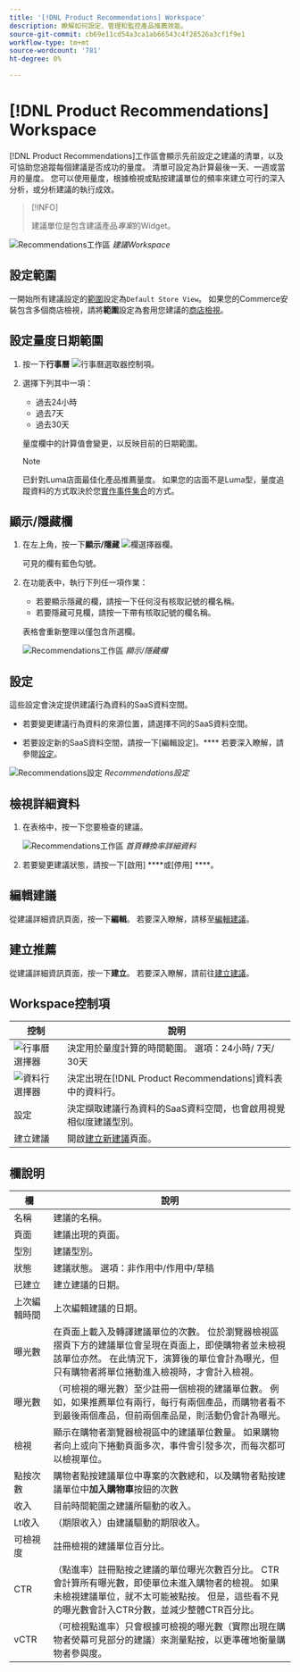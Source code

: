 ```yaml
---
title: '[!DNL Product Recommendations] Workspace'
description: 瞭解如何設定、管理和監控產品推薦效能。
source-git-commit: cb69e11cd54a3ca1ab66543c4f28526a3cf1f9e1
workflow-type: tm+mt
source-wordcount: '781'
ht-degree: 0%

---
```


# [!DNL Product Recommendations] Workspace

[!DNL Product Recommendations]工作區會顯示先前設定之建議的清單，以及可協助您追蹤每個建議是否成功的量度。 清單可設定為計算最後一天、一週或當月的量度。 您可以使用量度，根據檢視或點按建議單位的頻率來建立可行的深入分析，或分析建議的執行成效。

>[!INFO]
>
>建議單位是包含建議產品&#x200B;_專案_&#x200B;的Widget。

![Recommendations工作區](assets/workspace.png)
_建議Workspace_

## 設定範圍

一開始所有建議設定的[範圍](https://experienceleague.adobe.com/docs/commerce-admin/start/setup/websites-stores-views.html)設定為`Default Store View`。 如果您的Commerce安裝包含多個商店檢視，請將&#x200B;**範圍**&#x200B;設定為套用您建議的[商店檢視](https://experienceleague.adobe.com/docs/commerce-admin/start/setup/websites-stores-views.html#scope-settings)。

## 設定量度日期範圍

1. 按一下&#x200B;**行事曆** ![行事曆選取器](assets/icon-calendar.png)控制項。

1. 選擇下列其中一項：

   - 過去24小時
   - 過去7天
   - 過去30天

   量度欄中的計算值會變更，以反映目前的日期範圍。

   >[!NOTE]
   >
   >已針對Luma店面最佳化產品推薦量度。 如果您的店面不是Luma型，量度追蹤資料的方式取決於您[實作事件集合](events.md)的方式。

## 顯示/隱藏欄

1. 在左上角，按一下&#x200B;**顯示/隱藏** ![欄選擇器](assets/icon-show-hide-columns.png)欄。

   可見的欄有藍色勾號。

1. 在功能表中，執行下列任一項作業：

   - 若要顯示隱藏的欄，請按一下任何沒有核取記號的欄名稱。
   - 若要隱藏可見欄，請按一下帶有核取記號的欄名稱。

   表格會重新整理以僅包含所選欄。

   ![Recommendations工作區](assets/workspace-select-columns.png)
   _顯示/隱藏欄_

## 設定

這些設定會決定提供建議行為資料的SaaS資料空間。

- 若要變更建議行為資料的來源位置，請選擇不同的SaaS資料空間。

- 若要設定新的SaaS資料空間，請按一下[編輯設定]。**** 若要深入瞭解，請參閱[設定](settings.md)。

![Recommendations設定](assets/settings.png)
_Recommendations設定_

## 檢視詳細資料

1. 在表格中，按一下您要檢查的建議。

   ![Recommendations工作區](assets/recommendation-detail.png)
   _首頁轉換率詳細資料_

1. 若要變更建議狀態，請按一下[啟用] ****&#x200B;或[停用] ****。

## 編輯建議

從建議詳細資訊頁面，按一下&#x200B;**編輯**。 若要深入瞭解，請移至[編輯建議](edit.md)。

## 建立推薦

從建議詳細資訊頁面，按一下&#x200B;**建立**。 若要深入瞭解，請前往[建立建議](create.md)。

## Workspace控制項

| 控制 | 說明 |
|---|---|
| ![行事曆選擇器](assets/icon-calendar.png) | 決定用於量度計算的時間範圍。 選項：24小時/ 7天/ 30天 |
| ![資料行選擇器](assets/icon-show-hide-columns.png) | 決定出現在[!DNL Product Recommendations]資料表中的資料行。 |
| 設定 | 決定擷取建議行為資料的SaaS資料空間，也會啟用視覺相似度建議型別。 |
| 建立建議 | 開啟[建立新建議](create.md)頁面。 |

## 欄說明

| 欄 | 說明 |
|---|---|
| 名稱 | 建議的名稱。 |
| 頁面 | 建議出現的頁面。 |
| 型別 | 建議型別。 |
| 狀態 | 建議狀態。 選項：非作用中/作用中/草稿 |
| 已建立 | 建立建議的日期。 |
| 上次編輯時間 | 上次編輯建議的日期。 |
| 曝光數 | 在頁面上載入及轉譯建議單位的次數。 位於瀏覽器檢視區摺頁下方的建議單位會呈現在頁面上，即使購物者並未檢視該單位亦然。 在此情況下，演算後的單位會計為曝光，但只有購物者將單位捲動進入檢視時，才會計入檢視。 |
| 曝光數 | （可檢視的曝光數）至少註冊一個檢視的建議單位數。 例如，如果推薦單位有兩行，每行有兩個產品，而購物者看不到最後兩個產品，但前兩個產品是，則活動仍會計為曝光。 |
| 檢視 | 顯示在購物者瀏覽器檢視區中的建議單位數量。 如果購物者向上或向下捲動頁面多次，事件會引發多次，而每次都可以檢視單位。 |
| 點按次數 | 購物者點按建議單位中專案的次數總和，以及購物者點按建議單位中&#x200B;**加入購物車**&#x200B;按鈕的次數 |
| 收入 | 目前時間範圍之建議所驅動的收入。 |
| Lt收入 | （期限收入）由建議驅動的期限收入。 |
| 可檢視度 | 註冊檢視的建議單位百分比。 |
| CTR | （點進率）註冊點按之建議的單位曝光次數百分比。 CTR會計算所有曝光數，即使單位未進入購物者的檢視。 如果未檢視建議單位，就不太可能被點按。 但是，這些看不見的曝光數會計入CTR分數，並減少整體CTR百分比。 |
| vCTR | （可檢視點進率）只會根據可檢視的曝光數（實際出現在購物者熒幕可見部分的建議）來測量點按，以更準確地衡量購物者參與度。 |

